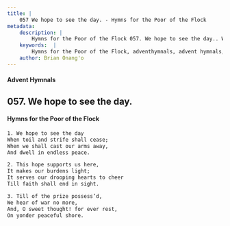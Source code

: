 ```yaml
---
title: |
    057 We hope to see the day. - Hymns for the Poor of the Flock
metadata:
    description: |
        Hymns for the Poor of the Flock 057. We hope to see the day.. We hope to see the day When toil and strife shall cease;  When we shall cast our arms away, And dwell in endless peace. 
    keywords:  |
        Hymns for the Poor of the Flock, adventhymnals, advent hymnals, We hope to see the day., We hope to see the day, 
    author: Brian Onang'o
---
```


#### Advent Hymnals
## 057. We hope to see the day.
####  Hymns for the Poor of the Flock

```txt
1. We hope to see the day
When toil and strife shall cease; 
When we shall cast our arms away,
And dwell in endless peace.

2. This hope supports us here,
It makes our burdens light;
It serves our drooping hearts to cheer 
Till faith shall end in sight.

3. Till of the prize possess’d,
We hear of war no more,
And, O sweet thought! for ever rest, 
On yonder peaceful shore.
```